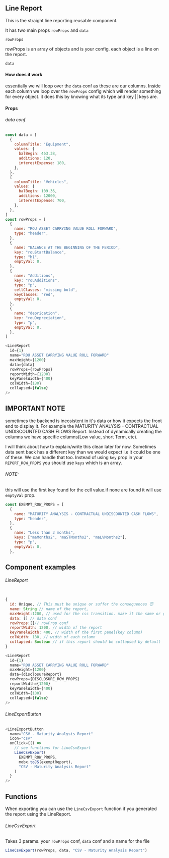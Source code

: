 ## Line Report

This is the straight line reporting reusable component.

It has two main props `rowProps` and `data`

```
rowProps
```

rowProps is an array of objects and is your config. each object is a line on the report.

```
data
```

#### How does it work

essentially we will loop over the `data` conf as these are our columns. Inside each column we loop over the `rowProps` config which will render something for every object. it does this by knowing what its type and key || keys are.

#### Props

###### data conf

```js
const data = [
  {
    columnTitle: "Equipment",
    values: {
      balBegin: 463.38,
      additions: 120,
      interestExpense: 180,
    },
  },
  {
    columnTitle: "Vehicles",
    values: {
      balBegin: 109.36,
      additions: 12000,
      interestExpense: 700,
    },
  },
]
const rowProps = [
  {
    name: "ROU ASSET CARRYING VALUE ROLL FORWARD",
    type: "header",
  },
  {
    name: "BALANCE AT THE BEGINNING OF THE PERIOD",
    key: "rouStartBalance",
    type: "h1",
    emptyVal: 0,
  },
  {
    name: "Additions",
    key: "rouAdditions",
    type: "p",
    cellClasses: "missing bold",
    keyClasses: "red",
    emptyVal: 0,
  },
  {
    name: "deprication",
    key: "rouDepreciation",
    type: "p",
    emptyVal: 0,
  },
]

<LineReport
  id={1}
  name="ROU ASSET CARRYING VALUE ROLL FORWARD"
  maxHeight={1200}
  data={data}
  rowProps={rowProps}
  reportWidth={1200}
  keyPanelWidth={400}
  colWidth={180}
  collapsed={false}
/>

```

## IMPORTANT NOTE

sometimes the backend is incosistent in it's data or how it expects the front end to display it.
For example the MATURITY ANALYSIS - CONTRACTUAL UNDISCOUNTED CASH FLOWS Report.
Instead of dynamically creating the columns we have specific columns(Low value, short Term, etc).

I will think about how to explain/write this clean later for now.
Sometimes data sent back has a different key than we would expect i.e it could be one of these. We can handle that too.
Instead of using `key` prop in your `REPORT_ROW_PROPS` you should use `keys` which is an array.

###### NOTE:

this will use the first key found for the cell value.if none are found it will use `emptyVal` prop.

```js
const EXEMPT_ROW_PROPS = [
  {
    name: "MATURITY ANALYSIS - CONTRACTUAL UNDISCOUNTED CASH FLOWS",
    type: "header",
  },
  {
    name: "Less than 3 months",
    keys: ["maMonths2", "maSTMonths2", "maLVMonths2"],
    type: "p",
    emptyVal: 0,
  },
```

## Component examples

###### LineReport

```js

{
  id: Unique, // This must be unique or suffer the consequences 😈
  name: String // name of the report,
  maxHeight:1200, // used for the css transition. make it the same or greater than your reports height
  data: [] // data conf
  rowProps:[]// rowProp conf
  reportWidth: 1200, // width of the report
  keyPanelWidth: 400, // width of the first panel(key column)
  colWidth: 180, // width of each column
  collapsed: Boolean // if this report should be collapsed by default
}

<LineReport
  id={1}
  name="ROU ASSET CARRYING VALUE ROLL FORWARD"
  maxHeight={1200}
  data={disclosureReport}
  rowProps={DISCLOSURE_ROW_PROPS}
  reportWidth={1200}
  keyPanelWidth={400}
  colWidth={180}
  collapsed={false}
/>
```

###### LineExportButton

```js
<LineExportButton
  name="CSV - Maturity Analysis Report"
  icon="csv"
  onClick={() =>
    // see functions for LineCsvExport
    LineCsvExport(
      EXEMPT_ROW_PROPS,
      mobx.toJS(exemptReport),
      "CSV - Maturity Analysis Report"
    )
  }
/>
```

## Functions

When exporting you can use the `LineCsvExport` function if you generated the report using the LineReport.

###### LineCsvExport

Takes 3 params. your `rowProps` conf, `data` conf and a name for the file

```js
LineCsvExport(rowProps, data, "CSV - Maturity Analysis Report")
```
